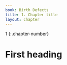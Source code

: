 ```yaml
---
book: Birth Defects
title: 1. Chapter title
layout: chapter
---
```


1
{:.chapter-number}

# First heading

